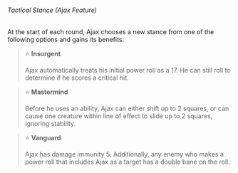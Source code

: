 ###### Tactical Stance (Ajax Feature)

At the start of each round, Ajax chooses a new stance from one of the following options and gains its benefits:

<!-- -->
> ⭐️ **Insurgent**
> 
> Ajax automatically treats his initial power roll as a 17. He can still roll to determine if he scores a critical hit.

<!-- -->
> ⭐️ **Mastermind**
> 
> Before he uses an ability, Ajax can either shift up to 2 squares, or can cause one creature within line of effect to slide up to 2 squares, ignoring stability.

<!-- -->
> ⭐️ **Vanguard**
> 
> Ajax has damage immunity 5. Additionally, any enemy who makes a power roll that includes Ajax as a target has a double bane on the roll.
